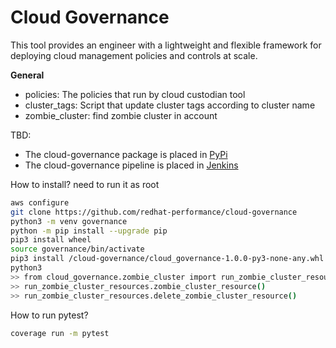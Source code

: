 # Cloud Governance
This tool provides an engineer with a lightweight and flexible framework for 
deploying cloud management policies and controls at scale.

**General**

* policies: The policies that run by cloud custodian tool
* cluster_tags: Script that update cluster tags according to cluster name
* zombie_cluster: find zombie cluster in account

TBD:
* The cloud-governance package is placed in [PyPi](TBD)
* The cloud-governance pipeline is placed in [Jenkins](TBD)



How to install?
need to run it as root
```bash
aws configure
git clone https://github.com/redhat-performance/cloud-governance
python3 -m venv governance
python -m pip install --upgrade pip
pip3 install wheel
source governance/bin/activate
pip3 install /cloud-governance/cloud_governance-1.0.0-py3-none-any.whl
python3
>> from cloud_governance.zombie_cluster import run_zombie_cluster_resources
>> run_zombie_cluster_resources.zombie_cluster_resource()
>> run_zombie_cluster_resources.delete_zombie_cluster_resource()
```

How to run pytest?
```bash
coverage run -m pytest
```
